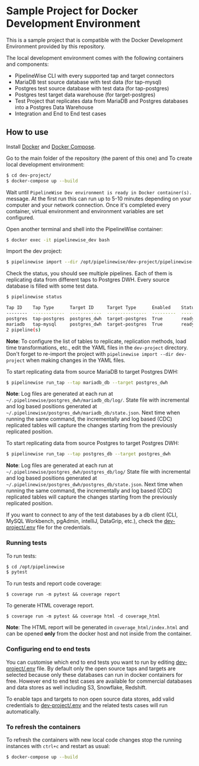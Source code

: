 # Sample Project for Docker Development Environment

This is a sample project that is compatible with the Docker Development Environment
provided by this repository.

The local development environment comes with the following containers and components:
* PipelineWise CLI with every supported tap and target connectors
* MariaDB test source database with test data (for tap-mysql)
* Postgres test source database with test data (for tap-postgres)
* Postgres test target data warehouse (for target-postgres)
* Test Project that replicates data from MariaDB and Postgres databases into a Postgres Data Warehouse
* Integration and End to End test cases

## How to use

Install [Docker](https://www.docker.com/) and [Docker Compose](https://docs.docker.com/compose/).

Go to the main folder of the repository (the parent of this one) and To create local development environment:

```sh
$ cd dev-project/
$ docker-compose up --build
```

Wait until `PipelineWise Dev environment is ready in Docker container(s).` message. At the first run this can
run up to 5-10 minutes depending on your computer and your network connection. Once it's completed every
container, virtual environment and environment variables are set configured.

Open another terminal and shell into the PipelineWise container:

```sh
$ docker exec -it pipelinewise_dev bash
```

Import the dev project:

```sh
$ pipelinewise import --dir /opt/pipelinewise/dev-project/pipelinewise-config
```

Check the status, you should see multiple pipelines. Each of them is replicating data from different taps to Postgres DWH.
Every source database is filled with some test data.

```sh
$ pipelinewise status

Tap ID    Tap Type      Target ID     Target Type      Enabled    Status    Last Sync    Last Sync Result
--------  ------------  ------------  ---------------  ---------  --------  -----------  ------------------
postgres  tap-postgres  postgres_dwh  target-postgres  True       ready                  unknown
mariadb   tap-mysql     postgres_dwh  target-postgres  True       ready                  unknown
2 pipeline(s)
```

**Note**: To configure the list of tables to replicate, replication methods, load time transformations, etc.,
edit the YAML files in the `dev-project` directory. Don't forget to re-import the project with
`pipelinewise import --dir dev-project` when making changes in the YAML files.

To start replicating data from source MariaDB to target Postgres DWH:

```sh
$ pipelinewise run_tap --tap mariadb_db --target postgres_dwh
```

**Note**: Log files are generated at each run at `~/.pipelinewise/postgres_dwh/mariadb_db/log/`.
State file with incremental and log based positions generated at `~/.pipelinewise/postgres_dwh/mariadb_db/state.json`.
Next time when running the same command, the incrementally and log based (CDC) replicated tables
will capture the changes starting from the previously replicated position.

To start replicating data from source Postgres to target Postgres DWH:

```sh
$ pipelinewise run_tap --tap postgres_db --target postgres_dwh
```

**Note**: Log files are generated at each run at `~/.pipelinewise/postgres_dwh/postgres_db/log/`
State file with incremental and log based positions generated at `~/.pipelinewise/postgres_dwh/postgres_db/state.json`.
Next time when running the same command, the incrementally and log based (CDC) replicated tables
will capture the changes starting from the previously replicated position.

If you want to connect to any of the test databases by a db client (CLI, MySQL Workbench, pgAdmin, intelliJ, DataGrip, etc.),
check the [dev-project/.env](../dev-project/.env) file for the credentials.

###  Running tests

To run tests:

```sh
$ cd /opt/pipelinewise
$ pytest
```

To run tests and report code coverage:

```
$ coverage run -m pytest && coverage report
```

To generate HTML coverage report.

```
$ coverage run -m pytest && coverage html -d coverage_html
```

**Note**: The HTML report will be generated in `coverage_html/index.html`
and can be opened **only** from the docker host and not inside from the container.

###  Configuring end to end tests

You can customise which end to end tests you want to run by editing
[dev-project/.env](../dev-project/.env) file. By default only the open source taps and targets are selected because only these databases can run in docker containers for free. However end to end test cases are available for commercial databases and data stores as well including S3, Snowflake, Redshift.

To enable taps and targets to non open source data stores, add valid credentials to [dev-project/.env](../dev-project/.env) and the related tests cases will run automatically.

### To refresh the containers

To refresh the containers with new local code changes stop the running instances with `ctrl+c` and restart as usual:

```sh
$ docker-compose up --build
```

